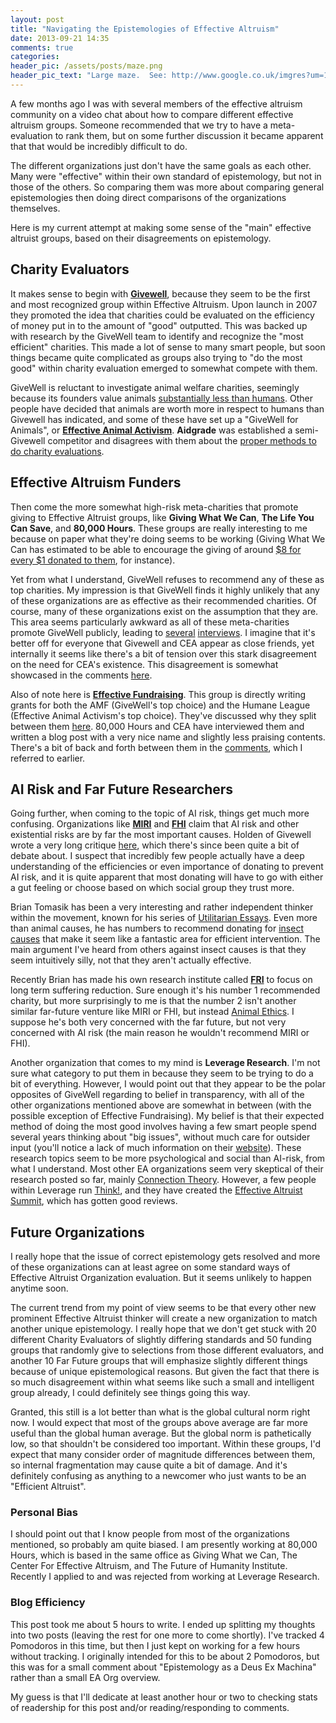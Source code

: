 ```yaml
---
layout: post
title: "Navigating the Epistemologies of Effective Altruism"
date: 2013-09-21 14:35
comments: true
categories: 
header_pic: /assets/posts/maze.png
header_pic_text: "Large maze.  See: http://www.google.co.uk/imgres?um=1&sa=X&hl=en&authuser=0&biw=1381&bih=623&tbs=isz:l&tbm=isch&tbnid=896rLbiS_hAfcM:&imgrefurl=http://www.lauraholway.com/2012_02_01_archive.html&docid=ck2qO3gPM-OSmM&imgurl=http://dullmoments.files.wordpress.com/2012/02/maze2.jpg&w=1974&h=1435&ei=E-A9UqS5Dq6S0QXl14CYBw&zoom=1&ved=1t:3588,r:10,s:0,i:111&iact=rc&page=1&tbnh=180&tbnw=248&start=0&ndsp=20&tx=62&ty=58"
---
```


A few months ago I was with several members of the effective altruism
community on a video chat about how to compare different effective
altruism groups.  Someone recommended that we try to have a
meta-evaluation to rank them, but on some further discussion it became
apparent that that would be incredibly difficult to do.  

The different organizations just don't have the same goals as
each other.  Many were "effective" within their own
standard of epistemology, but not in those of the others.  So comparing them was more about comparing general epistemologies
then doing direct comparisons of the organizations themselves.

Here is my current attempt at making some sense of the "main" effective altruist
groups, based on their disagreements on epistemology.  

## Charity Evaluators

It makes sense to begin with **[Givewell](http://givewell.org/)**, because they seem to be the first and most recognized group within Effective Altruism.  Upon launch in 2007 they promoted the idea that charities could be
evaluated on the efficiency of money put in to the amount of "good"
outputted.  This was backed up with research by the GiveWell team to
identify and recognize the "most efficient" charities.  This made a lot
of sense to many smart people, but soon things became quite complicated
as groups also trying to "do the most good" within charity evaluation
emerged to somewhat compete with them.

GiveWell is reluctant to investigate animal welfare charities, seemingly
because its founders value animals [substantially less than humans](http://blog.givewell.org/2010/12/27/animal-welfare-charities/).  Other people have decided that animals are worth more in respect to humans than Givewell has indicated, and some of these have set up a "GiveWell for Animals", or **[Effective Animal Activism](http://www.effectiveanimalactivism.org/Evaluation)**.  **Aidgrade** was established a semi-Givewell competitor and disagrees with them about the [proper methods to do charity evaluations](http://www.aidgrade.org/uncategorized/some-friendly-concerns-with-givewell).

## Effective Altruism Funders
Then come the more somewhat high-risk meta-charities that promote
giving to Effective Altruist groups, like **Giving What We Can**, **The
Life You Can Save**, and **80,000 Hours**.  These groups are really interesting to me
because on paper what they're doing seems to be working (Giving What We
Can has estimated to be able to encourage the giving of around [$8 for
every $1 donated to them](http://www.givingwhatwecan.org/getting-involved/donate), for instance).  

Yet from what I understand, GiveWell refuses to recommend any of these as top charities.  My
impression is that GiveWell finds it highly unlikely that any of these
organizations are as effective  as their recommended
charities.  Of course, many of these organizations exist on the
assumption that they are.  This area seems particularly awkward as all of these
meta-charities promote GiveWell publicly, leading to [several](http://www.givingwhatwecan.org/blog/2013-09-08/a-conversation-with-holden-karnofsky-co-founder-of-givewell-part-ii) [interviews](http://80000hours.org/blog/172-interview-with-holden-karnofsky-co-founder-of-givewell).  I imagine that it's better off for everyone that Givewell and CEA appear as close friends, yet internally it seems like there's a bit of tension over this stark disagreement on the need for CEA's existence.  This disagreement is somewhat showcased in the comments [here](http://80000hours.org/blog/254-case-study-designing-a-new-organisation-that-might-be-more-effective-than-givewell-s-top-recommendation).  

Also of note here is **[Effective Fundraising](http://www.effectivefundraising.net/)**.  This group is directly writing grants for both the AMF (GiveWell's top choice) and the Humane League (Effective Animal Activism's top choice).  They've discussed why they split between them [here](http://www.effectivefundraising.net/1/post/2013/08/how-we-select-our-charities.html).  80,000 Hours and CEA have interviewed them and written a blog post with a very nice name and slightly less praising contents.  There's a bit of back and forth between them in the [comments](http://80000hours.org/blog/254-case-study-designing-the-world-s-most-effective-charity), which I referred to earlier.

## AI Risk and Far Future Researchers
Going further, when coming to the topic of AI risk, things get much more
confusing.  Organizations like **[MIRI](http://intelligence.org/)** and
**[FHI](http://www.fhi.ox.ac.uk/)** claim that AI risk and other existential
risks are by far the most important causes.  Holden of Givewell wrote a
very long critique [here](http://lesswrong.com/lw/cbs/thoughts_on_the_singularity_institute_si/), which there's since been quite a bit of debate about.  I suspect that incredibly few people actually have a deep understanding of the efficiencies or even importance of donating to prevent AI risk, and it is quite apparent that most donating will have to go with either a gut feeling or choose based on which social group they trust more.  

Brian Tomasik has been a very interesting and rather independent thinker
within the movement, known for his series of [Utilitarian Essays](http://www.utilitarian-essays.com/). Even more than animal causes, he has numbers to recommend donating for [insect causes](http://www.utilitarian-essays.com/humane-insecticides.html) that make it seem like a fantastic area for efficient intervention.  The main argument I've heard from others against insect causes is that they seem intuitively silly, not that they aren't actually effective.  

Recently Brian has made his own research institute called **[FRI](http://www.utilitarian-essays.com/where-i-recommend-donating.html)** to focus on long term suffering reduction.  Sure enough it's his number 1 recommended charity, but more surprisingly to me is that the number 2 isn't another similar far-future venture like MIRI or FHI, but instead [Animal Ethics](http://www.utilitarian-essays.com/where-i-recommend-donating.html).  I suppose he's both very concerned with the far future, but not very concerned with AI risk (the main reason he wouldn't recommend MIRI or FHI).

Another organization that comes to my mind is **Leverage Research**.  I'm not sure
what category to put them in because they seem to be trying to do a bit
of everything.  However, I would point out that they appear to be the
polar opposites of GiveWell regarding to belief in transparency, with all of the
other organizations mentioned above are somewhat in between (with the
possible exception of Effective Fundraising).  My belief is that their
expected method of doing the most good involves having a few smart
people spend several years 
thinking about "big issues", without much care for outsider input
(you'll notice a lack of much information on their [website](http://www.leverageresearch.org/)).  These research topics seem to be more psychological and social than
AI-risk, from what I understand.  Most other EA organizations seem very skeptical of their research posted so far,
mainly [Connection Theory](http://lesswrong.com/lw/el9/a_critique_of_leverage_researchs_connection_theory/).  However, a few people within Leverage run [Think!](http://www.thehighimpactnetwork.org/), and they have created the [Effective Altruist Summit](http://www.effectivealtruismsummit.com/), which has gotten good reviews.


## Future Organizations

I really hope that the issue of correct epistemology gets resolved and
more of these organizations can at least agree on some standard ways of
Effective Altruist Organization evaluation.  But it seems unlikely to
happen anytime soon.

The current trend from my point of view seems to be that every other new
prominent Effective Altruist thinker will create a new organization to
match another unique epistemology.  I really hope that we don't get
stuck with 20 different Charity Evaluators of slightly differing
standards and 50 funding groups that randomly give to selections from
those different evaluators, and another 10 Far Future groups that will
emphasize slightly different things because of unique epistemological
reasons.  But given the fact that there is so much disagreement within
what seems like such a small and intelligent group already, I could
definitely see things going this way.

Granted, this still is a lot better than what is the global cultural
norm right now.  I would expect that most of the groups above average
are far more useful than the global human average.  But the global norm
is pathetically low, so that shouldn't be considered too important.
Within these groups, I'd expect that many consider order of magnitude
differences between them, so internal fragmentation may cause quite a bit
of damage.  And it's definitely confusing as anything to a newcomer who
just wants to be an "Efficient Altruist".


### Personal Bias 
I should point out that I know people from most of the organizations
mentioned, so probably am quite biased.  I am presently
working at 80,000 Hours, which is based in the same office as Giving
What we Can, The Center For Effective Altruism, and The Future of Humanity
Institute.  Recently I applied to and was rejected from
working at Leverage Research.

### Blog Efficiency
This post took me about 5 hours to write. I ended up splitting my
thoughts into two posts (leaving the rest for one more to come shortly).
I've tracked 4 Pomodoros in this time, but then I just kept on
working for a few hours without tracking.  I originally intended for
this to be about 2 Pomodoros, but this was for a small comment about
"Epistemology as a Deus Ex Machina" rather than a small EA Org overview.  

My guess is that I'll dedicate at least another hour or two to checking
stats of readership for this post and/or reading/responding to comments.
